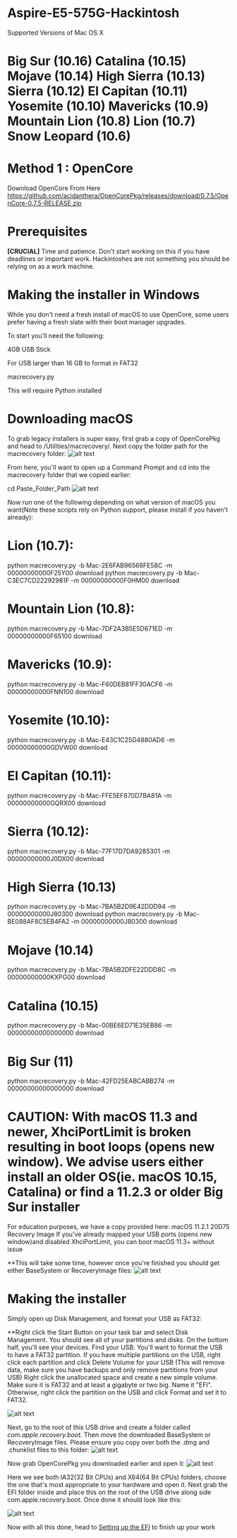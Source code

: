 # Aspire-E5-575G-Hackintosh
Supported Versions of Mac OS X
# Big Sur (10.16)  Catalina (10.15)  Mojave (10.14)  High Sierra (10.13)  Sierra (10.12)  El Capitan (10.11)  Yosemite (10.10)  Mavericks (10.9)  Mountain Lion (10.8)  Lion (10.7)  Snow Leopard (10.6)



# Method 1 : OpenCore
Download OpenCore From Here
https://github.com/acidanthera/OpenCorePkg/releases/download/0.7.5/OpenCore-0.7.5-RELEASE.zip

# Prerequisites
**[CRUCIAL]** Time and patience.
Don't start working on this if you have deadlines or important work. Hackintoshes are not something you should be relying on as a work machine.
# Making the installer in Windows
While you don't need a fresh install of macOS to use OpenCore, some users prefer having a fresh slate with their boot manager upgrades.

To start you'll need the following:

4GB USB Stick

For USB larger than 16 GB to format in FAT32

macrecovery.py

This will require Python installed

# Downloading macOS
To grab legacy installers is super easy, first grab a copy of OpenCorePkg and head to /Utilities/macrecovery/. Next copy the folder path for the macrecovery folder:
![alt text](https://dortania.github.io/OpenCore-Install-Guide/assets/img/file-path.0aea4278.png)

From here, you'll want to open up a Command Prompt and cd into the macrecovery folder that we copied earlier:

cd Paste_Folder_Path
![alt text](https://cdn.glitch.me/6fd3928f-90f0-4238-b2b3-592896d694fd%2FZrzut%20ekranu%202021-11-12%20223518.png?v=1636752942996)


Now run one of the following depending on what version of macOS you want(Note these scripts rely on Python support, please install if you haven't already):

# Lion (10.7):
python macrecovery.py -b Mac-2E6FAB96566FE58C -m 00000000000F25Y00 download
python macrecovery.py -b Mac-C3EC7CD22292981F -m 00000000000F0HM00 download

# Mountain Lion (10.8):
python macrecovery.py -b Mac-7DF2A3B5E5D671ED -m 00000000000F65100 download

# Mavericks (10.9):
python macrecovery.py -b Mac-F60DEB81FF30ACF6 -m 00000000000FNN100 download

# Yosemite (10.10):
python macrecovery.py -b Mac-E43C1C25D4880AD6 -m 00000000000GDVW00 download

# El Capitan (10.11):
python macrecovery.py -b Mac-FFE5EF870D7BA81A -m 00000000000GQRX00 download

# Sierra (10.12):
python macrecovery.py -b Mac-77F17D7DA9285301 -m 00000000000J0DX00 download

# High Sierra (10.13)
python macrecovery.py -b Mac-7BA5B2D9E42DDD94 -m 00000000000J80300 download
python macrecovery.py -b Mac-BE088AF8C5EB4FA2 -m 00000000000J80300 download

# Mojave (10.14)
python macrecovery.py -b Mac-7BA5B2DFE22DDD8C -m 00000000000KXPG00 download

# Catalina (10.15)
python macrecovery.py -b Mac-00BE6ED71E35EB86 -m 00000000000000000 download

# Big Sur (11)
python macrecovery.py -b Mac-42FD25EABCABB274 -m 00000000000000000 download

# CAUTION: With macOS 11.3 and newer, XhciPortLimit is broken resulting in boot loops (opens new window). We advise users either install an older OS(ie. macOS 10.15, Catalina) or find a 11.2.3 or older Big Sur installer
For education purposes, we have a copy provided here: macOS 11.2.1 20D75 Recovery Image
If you've already mapped your USB ports (opens new window)and disabled XhciPortLimit, you can boot macOS 11.3+ without issue


**This will take some time, however once you're finished you should get either BaseSystem or RecoveryImage files:
![alt text](https://cdn.glitch.me/6fd3928f-90f0-4238-b2b3-592896d694fd%2Fokay.png?v=1636753692841)

# Making the installer

Simply open up Disk Management, and format your USB as FAT32:

**Right click the Start Button on your task bar and select Disk Management.
You should see all of your partitions and disks. On the bottom half, you'll see your devices. Find your USB.
You'll want to format the USB to have a FAT32 partition.
If you have multiple partitions on the USB, right click each partition and click Delete Volume for your USB (This will remove data, make sure you have backups and only remove partitions from your USB)
Right click the unallocated space and create a new simple volume. Make sure it is FAT32 and at least a gigabyte or two big. Name it "EFI".
Otherwise, right click the partition on the USB and click Format and set it to FAT32.

![alt text](https://dortania.github.io/OpenCore-Install-Guide/assets/img/DiskManagement.aac12f25.jpg)

Next, go to the root of this USB drive and create a folder called *com.apple.recovery.boot.* Then move the downloaded BaseSystem or RecoveryImage files. Please ensure you copy over both the .dmg and .chunklist files to this folder:
![alt text](https://dortania.github.io/OpenCore-Install-Guide/assets/img/com-recovery.805dc41f.png)

Now grab OpenCorePkg you downloaded earlier and open it:
![alt text](https://dortania.github.io/OpenCore-Install-Guide/assets/img/base-oc-folder.9a1a058a.png)

Here we see both IA32(32 Bit CPUs) and X64(64 Bit CPUs) folders, choose the one that's most appropriate to your hardware and open it. Next grab the EFI folder inside and place this on the root of the USB drive along side com.apple.recovery.boot. Once done it should look like this:

![alt text](https://dortania.github.io/OpenCore-Install-Guide/assets/img/com-efi-done.a6fb730e.png)

Now with all this done, head to [Setting up the EFI]() to finish up your work
